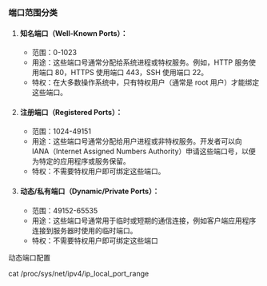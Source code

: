 ### 端口范围分类

1. #### **知名端口（Well-Known Ports）**：

   - 范围：0-1023
   - 用途：这些端口号通常分配给系统进程或特权服务。例如，HTTP 服务使用端口 80，HTTPS 使用端口 443，SSH 使用端口 22。
   - 特权：在大多数操作系统中，只有特权用户（通常是 root 用户）才能绑定这些端口。

2. #### **注册端口（Registered Ports）**：

   - 范围：1024-49151
   - 用途：这些端口号通常分配给用户进程或非特权服务。开发者可以向 IANA（Internet Assigned Numbers Authority）申请这些端口号，以便为特定的应用程序或服务保留。
   - 特权：不需要特权用户即可绑定这些端口。

3. #### **动态/私有端口（Dynamic/Private Ports）**：

   - 范围：49152-65535
   - 用途：这些端口号通常用于临时或短期的通信连接，例如客户端应用程序连接到服务器时使用的临时端口。
   - 特权：不需要特权用户即可绑定这些端口

动态端口配置

cat /proc/sys/net/ipv4/ip_local_port_range